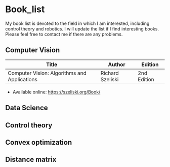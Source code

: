 # Book_list
My book list is devoted to the field in which I am interested, including control theory and robotics. I will update the list if I find interesting books. Please feel free to contact me if there are any problems.
## Computer Vision
| Title  | Author | Edition |
| ------------- | ------------- | ------------- |
| Computer Vision: Algorithms and Applications | Richard Szeliski | 2nd Edition  |
  - Available online: https://szeliski.org/Book/
## Data Science
## Control theory
## Convex optimization
## Distance matrix
